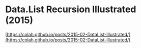 # Data.List Recursion Illustrated (2015)

[https://colah.github.io/posts/2015-02-DataList-Illustrated/](https://colah.github.io/posts/2015-02-DataList-Illustrated/)